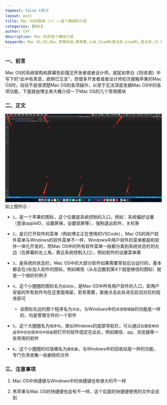 ```yaml
---
topmost: false #置顶
layout: post
title: Mac OS的使用（一）——各个模块的介绍
categories: [MAC]
author: CHY
description: Mac OS的各个模块介绍
keywords: Mac OS,OS,Mac,苹果系统,黑苹果,小米,XiaoMi笔记本,XiaoMi,笔记本,15 Pro
---
```


### 一、前言
Mac OS的系统架构和屏幕色彩撞见开发者或者设计师，就犹如李白《将进酒》中写下的“此中有真意，欲辨已忘言”，但很多开发者或者设计师初次接触苹果的Mac OS时，往往不是很清楚Mac OS的各项操作，以至于无法深度发掘Mac OS中的各项功能，下面就由博主来大概介绍一下Mac OS的几个常用模块

### 二、正文
![Mac 模块介绍](/images/posts/mac/mac-os-introduction.png)
如上图所示：

*  `1`，是一个苹果的图标，这个位置是系统控制的入口，例如：系统偏好设置（登录appleID，设置屏保，设置锁屏等），强制退出软件，关机等

* `2`，是已打开软件的菜单（例如博主正在使用的VSCode），Mac OS的用户软件菜单与Windows的软件菜单不一样，Windows中用户软件的菜单都是和软件一体化开发的，而Mac OS中的所有软件菜单一般都分离到系统状态栏的左边（在屏幕的左上角，靠近系统控制入口），例如软件的设置菜单等

* `3`，是系统的状态栏，Mac OS中的大部分软件如果需要常驻后台运行的，基本都会在`3`处加入软件的图标，例如微信（从左边数到第4个就是微信的图标）就是一个很好的例子

* `4`，这个小圈圈的图标名为`启动台`，是Mac OS中所有用户软件的入口，即用户安装的所有软件均在这里面保留，若有需要，直接点击此处进去启动对应的程序即可
    
  * 该图标左边的那个程序名为`访达`，与Windows中的`资源管理器`的功能是一样的，均是管理文件的一个软件

* `5`，这个大圈圈名为`程序坞`，类似Windows的底部导航栏，可以通过`右键菜单的选项中的在程序坞中保留`把打开的软件固定在此处，例如微信、qq、浏览器等一些常用的软件

* `6`，这个小圈圈的垃圾桶名为`废纸篓`，与Windows中的回收站是一样的功能，专门负责收集一些删除的文件

### 三、注意事项

1. Mac OS中快捷键与Windows中的快捷键也有很大的不一样

2. 黑苹果与Mac OS的快捷键也会有不一样，这个后面的快捷键使用的文件会说到

 